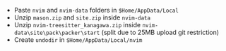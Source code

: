 - Paste `nvim` and `nvim-data` folders in `$Home/AppData/Local`
- Unzip `mason.zip` and `site.zip` inside `nvim-data`
- Unzip `nvim-treesitter_kanagawa.zip` inside `nvim-data\site\pack\packer\start` (split due to 25MB upload git restriction)
- Create `undodir` in `$Home/AppData/Local/nvim`
